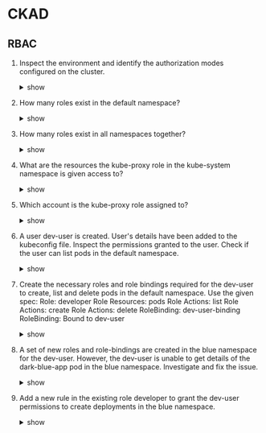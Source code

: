 # CKAD
## RBAC
1. Inspect the environment and identify the authorization modes configured on the cluster.

    <details>
      <summary>show</summary>
      <p> 

    ```kubectl describe pod kube-apiserver-controlplane -n kube-system```

    </p> </details>

2. How many roles exist in the default namespace?

    <details>
      <summary>show</summary>
      <p>

    ```kubectl get roles```

    </p></details>
3. How many roles exist in all namespaces together?

    <details>
      <summary>show</summary>
      <p>

    ```kubectl get roles --all-namespaces```

    </p></details>

4. What are the resources the kube-proxy role in the kube-system namespace is given access to?

    <details>
      <summary>show</summary>
      <p> 

    ```kubectl describe roles kube-proxy -n kube-system```

    </p> </details>

5. Which account is the kube-proxy role assigned to?

    <details>
      <summary>show</summary>
      <p> 

    ```kubectl describe rolebinding kube-proxy -n kube-system```

    </p></details>

6. A user dev-user is created. User's details have been added to the kubeconfig file. Inspect the permissions granted to the user. Check if the user can 
list pods in the default namespace.

    <details>
      <summary>show</summary>
      <p>

      ```kubectl get pod --as dev-user``` 

      </p>
    </details>


7. Create the necessary roles and role bindings required for the dev-user to create, list and delete pods in the default namespace. Use the given spec:
    Role: developer
    Role Resources: pods
    Role Actions: list
    Role Actions: create
    Role Actions: delete
    RoleBinding: dev-user-binding
    RoleBinding: Bound to dev-user
    
    <details>
      <summary>show</summary>
      <p>

      To create a Role:-  ```kubectl create role developer --namespace=default --verb=list,create,delete --resource=pods```

      To create a RoleBinding:- ```kubectl create rolebinding dev-user-binding --namespace=default --role=developer --user=dev-user```


      </p>


      or, 

      ```
      kind: Role
    apiVersion: rbac.authorization.k8s.io/v1
    metadata:
      namespace: default
      name: developer
    rules:
    - apiGroups: [""]
      resources: ["pods"]
      verbs: ["list", "create","delete"]

    ---
    kind: RoleBinding
    apiVersion: rbac.authorization.k8s.io/v1
    metadata:
      name: dev-user-binding
    subjects:
    - kind: User
      name: dev-user
      apiGroup: rbac.authorization.k8s.io
    roleRef:
      kind: Role
      name: developer
      apiGroup: rbac.authorization.k8s.io
      ```

    </details>


8. A set of new roles and role-bindings are created in the blue namespace for the dev-user. However, the dev-user is unable to get details of the dark-blue-app pod in the blue namespace. Investigate and fix the issue.

    <details>
    <summary>show</summary>
    <p>

    ```kubectl edit role developer -n blue```

    and correct the resourceNames field

    </p>
    </details>

9. Add a new rule in the existing role developer to grant the dev-user permissions to create deployments in the blue namespace.

    <details>
    <summary>show</summary>
    <p>
    Edit the developer role in the blue namespace to add a new rule under the rules section. Append the below rule to the end of the file

    ```
    kubectl edit role developer -n blue
    - apiGroups:
      - apps
      resources:
      - deployments
      verbs:
      - create
      ```

    </p>
    /details>
